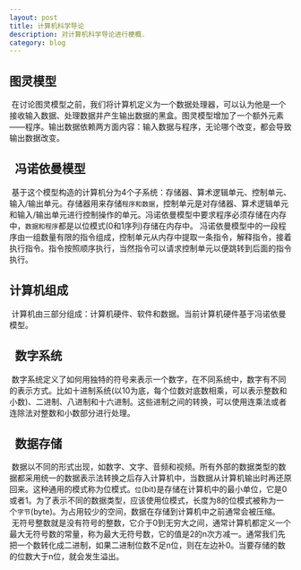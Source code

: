 ```yaml
---
layout: post
title: 计算机科学导论
description: 对计算机科学导论进行梗概.
category: blog
---
```


图灵模型
-
  在讨论图灵模型之前，我们将计算机定义为一个数据处理器，可以认为他是一个接收输入数据、处理数据并产生输出数据的黑盒。图灵模型增加了一个额外元素——程序。输出数据依赖两方面内容：输入数据与程序，无论哪个改变，都会导致输出数据改变。
  
  
冯诺依曼模型
-
  基于这个模型构造的计算机分为4个子系统：存储器、算术逻辑单元、控制单元、输入/输出单元。存储器用来存储`程序和数据`，控制单元是对存储器、算术逻辑单元和输入/输出单元进行控制操作的单元。冯诺依曼模型中要求程序必须存储在内存中，`数据和程序`都是以位模式(0和1序列)存储在内存中。
  冯诺依曼模型中的一段程序由一组数量有限的指令组成，控制单元从内存中提取一条指令，解释指令，接着执行指令。指令按照顺序执行，当然指令可以请求控制单元以便跳转到后面的指令执行。</br>
  

计算机组成
-
  计算机由三部分组成：计算机硬件、软件和数据。当前计算机硬件基于冯诺依曼模型。</br>
  
  
数字系统
-
  数字系统定义了如何用独特的符号来表示一个数字，在不同系统中，数字有不同的表示方式。比如十进制系统(以10为底，每个位数对底数相乘，可以表示整数和小数)、二进制、八进制和十六进制。这些进制之间的转换，可以使用连乘法或者连除法对整数和小数部分进行处理。</br>
  
  
数据存储
-
  数据以不同的形式出现，如数字、文字、音频和视频。所有外部的数据类型的数据都采用统一的数据表示法转换之后存入计算机中，当数据从计算机输出时再还原回来。这种通用的模式称为位模式。`位`(bit)是存储在计算机中的最小单位，它是0或者1。为了表示不同的数据类型，应该使用位模式，长度为8的位模式被称为一个`字节`(byte)。为占用较少的空间，数据在存储到计算机中之前通常会被压缩。
  无符号整数就是没有符号的整数，它介于0到无穷大之间，通常计算机都定义一个最大无符号数的常量，称为最大无符号数，它的值是2的n次方减一。通常我们先把一个数转化成二进制，如果二进制位数不足n位，则在左边补0。当要存储的数的位数大于n位，就会发生溢出。</br>
